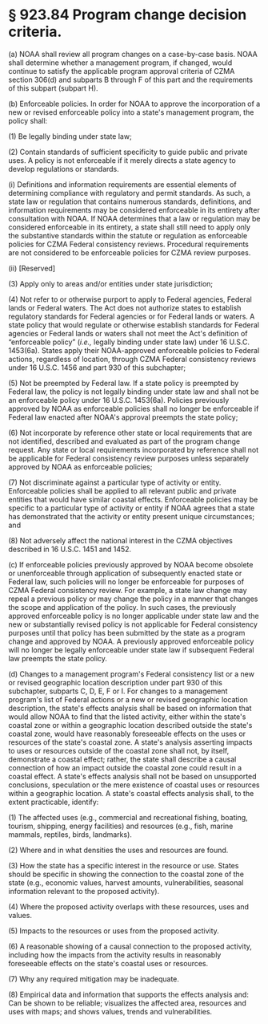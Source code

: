 # § 923.84   Program change decision criteria.

(a) NOAA shall review all program changes on a case-by-case basis. NOAA shall determine whether a management program, if changed, would continue to satisfy the applicable program approval criteria of CZMA section 306(d) and subparts B through F of this part and the requirements of this subpart (subpart H).


(b) Enforceable policies. In order for NOAA to approve the incorporation of a new or revised enforceable policy into a state's management program, the policy shall:


(1) Be legally binding under state law;


(2) Contain standards of sufficient specificity to guide public and private uses. A policy is not enforceable if it merely directs a state agency to develop regulations or standards.


(i) Definitions and information requirements are essential elements of determining compliance with regulatory and permit standards. As such, a state law or regulation that contains numerous standards, definitions, and information requirements may be considered enforceable in its entirety after consultation with NOAA. If NOAA determines that a law or regulation may be considered enforceable in its entirety, a state shall still need to apply only the substantive standards within the statute or regulation as enforceable policies for CZMA Federal consistency reviews. Procedural requirements are not considered to be enforceable policies for CZMA review purposes.


(ii) [Reserved]


(3) Apply only to areas and/or entities under state jurisdiction;


(4) Not refer to or otherwise purport to apply to Federal agencies, Federal lands or Federal waters. The Act does not authorize states to establish regulatory standards for Federal agencies or for Federal lands or waters. A state policy that would regulate or otherwise establish standards for Federal agencies or Federal lands or waters shall not meet the Act's definition of “enforceable policy” (*i.e.,* legally binding under state law) under 16 U.S.C. 1453(6a). States apply their NOAA-approved enforceable policies to Federal actions, regardless of location, through CZMA Federal consistency reviews under 16 U.S.C. 1456 and part 930 of this subchapter;


(5) Not be preempted by Federal law. If a state policy is preempted by Federal law, the policy is not legally binding under state law and shall not be an enforceable policy under 16 U.S.C. 1453(6a). Policies previously approved by NOAA as enforceable policies shall no longer be enforceable if Federal law enacted after NOAA's approval preempts the state policy;


(6) Not incorporate by reference other state or local requirements that are not identified, described and evaluated as part of the program change request. Any state or local requirements incorporated by reference shall not be applicable for Federal consistency review purposes unless separately approved by NOAA as enforceable policies;


(7) Not discriminate against a particular type of activity or entity. Enforceable policies shall be applied to all relevant public and private entities that would have similar coastal effects. Enforceable policies may be specific to a particular type of activity or entity if NOAA agrees that a state has demonstrated that the activity or entity present unique circumstances; and


(8) Not adversely affect the national interest in the CZMA objectives described in 16 U.S.C. 1451 and 1452.


(c) If enforceable policies previously approved by NOAA become obsolete or unenforceable through application of subsequently enacted state or Federal law, such policies will no longer be enforceable for purposes of CZMA Federal consistency review. For example, a state law change may repeal a previous policy or may change the policy in a manner that changes the scope and application of the policy. In such cases, the previously approved enforceable policy is no longer applicable under state law and the new or substantially revised policy is not applicable for Federal consistency purposes until that policy has been submitted by the state as a program change and approved by NOAA. A previously approved enforceable policy will no longer be legally enforceable under state law if subsequent Federal law preempts the state policy.


(d) Changes to a management program's Federal consistency list or a new or revised geographic location description under part 930 of this subchapter, subparts C, D, E, F or I. For changes to a management program's list of Federal actions or a new or revised geographic location description, the state's effects analysis shall be based on information that would allow NOAA to find that the listed activity, either within the state's coastal zone or within a geographic location described outside the state's coastal zone, would have reasonably foreseeable effects on the uses or resources of the state's coastal zone. A state's analysis asserting impacts to uses or resources outside of the coastal zone shall not, by itself, demonstrate a coastal effect; rather, the state shall describe a causal connection of how an impact outside the coastal zone could result in a coastal effect. A state's effects analysis shall not be based on unsupported conclusions, speculation or the mere existence of coastal uses or resources within a geographic location. A state's coastal effects analysis shall, to the extent practicable, identify:


(1) The affected uses (e.g., commercial and recreational fishing, boating, tourism, shipping, energy facilities) and resources (e.g., fish, marine mammals, reptiles, birds, landmarks).


(2) Where and in what densities the uses and resources are found.


(3) How the state has a specific interest in the resource or use. States should be specific in showing the connection to the coastal zone of the state (e.g., economic values, harvest amounts, vulnerabilities, seasonal information relevant to the proposed activity).


(4) Where the proposed activity overlaps with these resources, uses and values.


(5) Impacts to the resources or uses from the proposed activity.


(6) A reasonable showing of a causal connection to the proposed activity, including how the impacts from the activity results in reasonably foreseeable effects on the state's coastal uses or resources.


(7) Why any required mitigation may be inadequate.


(8) Empirical data and information that supports the effects analysis and: Can be shown to be reliable; visualizes the affected area, resources and uses with maps; and shows values, trends and vulnerabilities.




